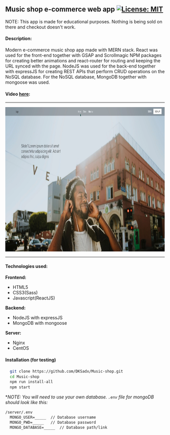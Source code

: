 ## Music shop e-commerce web app [![License: MIT](https://img.shields.io/badge/License-MIT-yellow.svg)](https://opensource.org/licenses/MIT)

NOTE: This app is made for educational purposes. Nothing is being sold on there and checkout doesn't work.

#### Description:

Modern e-commerce music shop app made with MERN stack. React was used for the front-end together with GSAP and Scrollmagic NPM packages for creating better animations and react-router for routing and keeping the URL synced with the page. NodeJS was used for the back-end together with expressJS for creating REST APIs that perform CRUD operations on the NoSQL database. For the NoSQL database, MongoDB together with mongoose was used.

#### Video <a href="https://player.vimeo.com/video/370718718" target="_blank">here</a>:

<hr/>

<img src="./video-thumbnail.png" width="800" height="455"/>

<hr/>

#### Technologies used:

**Frontend:**

- HTML5
- CSS3(Sass)
- Javascript(ReactJS)

**Backend:**

- NodeJS with expressJS
- MongoDB with mongoose

**Server:**

- Nginx
- CentOS

#### Installation (for testing)

```sh
  git clone https://github.com/DKSadx/Music-shop.git
  cd Music-shop
  npm run install-all
  npm start
```

\*_NOTE: You will need to use your own database.
`.env` file for mongoDB should look like this:_

```env
/server/.env
  MONGO_USER=_____  // Database username
  MONGO_PWD=_____   // Database password
  MONGO_DATABASE=_____  // Database path/link
```
